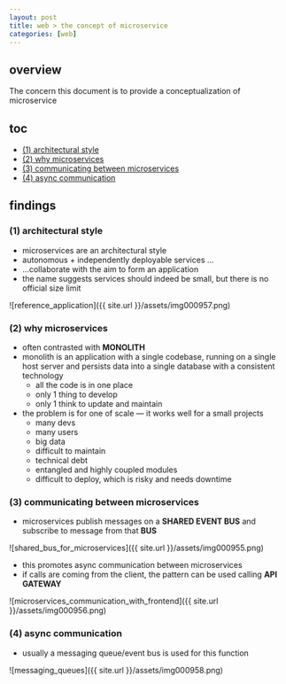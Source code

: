 ```yaml
---
layout: post
title: web > the concept of microservice
categories: [web]
---
```

## overview
The concern this document is to provide a conceptualization of microservice

## toc
<!-- TOC -->

- [(1) architectural style](#1-architectural-style)
- [(2) why microservices](#2-why-microservices)
- [(3) communicating between microservices](#3-communicating-between-microservices)
- [(4) async communication](#4-async-communication)

<!-- /TOC -->

## findings
### (1) architectural style
* microservices are an architectural style
* autonomous + independently deployable services ...
* ...collaborate with the aim to form an application
* the name suggests services should indeed be small, but there is no official size limit

![reference_application]({{ site.url }}/assets/img000957.png)

### (2) why microservices
* often contrasted with **MONOLITH**
* monolith is an application with a single codebase, running on a single host server and persists data into a single database with a consistent technology
    * all the code is in one place
    * only 1 thing to develop
    * only 1 think to update and maintain
* the problem is for one of scale — it works well for a small projects
    * many devs
    * many users
    * big data
    * difficult to maintain
    * technical debt
    * entangled and highly coupled modules
    * difficult to deploy, which is risky and needs downtime

### (3) communicating between microservices
* microservices publish messages on a **SHARED EVENT BUS** and subscribe to message from that **BUS**

![shared_bus_for_microservices]({{ site.url }}/assets/img000955.png)

* this promotes async communication between microservices
* if calls are coming from the client, the pattern can be used calling **API GATEWAY** 

![microservices_communication_with_frontend]({{ site.url }}/assets/img000956.png)

### (4) async communication
* usually a messaging queue/event bus is used for this function

![messaging_queues]({{ site.url }}/assets/img000958.png)